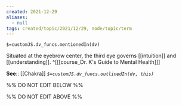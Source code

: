```yaml
---
created: 2021-12-29 
aliases:
  - null
tags: created/topic/2021/12/29, node/topic/term
---
```

`$=customJS.dv_funcs.mentionedIn(dv)`

Situated at the eyebrow center, the third eye governs [[intuition]] and [[understanding]].
 ^[[[course_Dr. K's Guide to Mental Health]]]

**See**:: [[Chakra]]
*`$=customJS.dv_funcs.outlinedIn(dv, this)`*

%% DO NOT EDIT BELOW %%

%% DO NOT EDIT ABOVE %%
